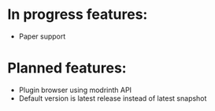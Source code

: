 # In progress features:
- Paper support
# Planned features:
- Plugin browser using modrinth API
- Default version is latest release instead of latest snapshot

